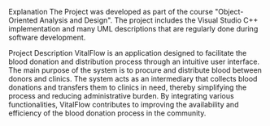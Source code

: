Explanation
The Project was developed as part of the course "Object-Oriented Analysis and Design". The project includes the Visual Studio C++ implementation and many UML descriptions that are regularly done during software development.

Project Description
VitalFlow is an application designed to facilitate the blood donation and distribution process through an intuitive user interface. The main purpose of the system is to procure and distribute blood between donors and clinics. The system acts as an intermediary that collects blood donations and transfers them to clinics in need, thereby simplifying the process and reducing administrative burden. By integrating various functionalities, VitalFlow contributes to improving the availability and efficiency of the blood donation process in the community.
